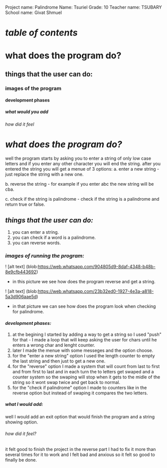   Project name: Palindrome
Name: Tsuriel
Grade: 10
Teacher name: TSUBARY
School name: Givat Shmuel

# *table of contents*

# what does the program do? 
## things that the user can do: 
### images of the program
#### development phases
##### what would you add
###### how did it feel
  
# *what does the program do?*
well the program starts by asking you to enter a string of only low case
letters and if you enter any other character you will end the string.
after you entered the string  you will get a menue of 3 options:
a. enter a new string - just replace the string with a new one.

b. reverse the string - for example if you enter abc the new string will be cba.

c. check if the string is palindrome - check if the string is a palindrome and return true or false.


## *things that the user can do:*
1. you can enter a string.
2. you can check if a word is a palindrome.
3. you can reverse words.


### *images of running the program:*

! [alt text] (blob:https://web.whatsapp.com/904805d9-8daf-4348-b48b-8e9cfb443692)
- in this picture we see how does the program reverse and get a string.  


! [alt text] (blob:https://web.whatsapp.com/23b32ed0-1927-4e3a-a818-5a3d906aae5d)
- in that picture we can see how does the program look when checking for palindrome.

#### *development phases:*
1. at the begining I started by adding a way to get a string so I used  "push" for that - I made a loop that will keep asking the user for chars
until he enters a wrong char and lenght counter.
2. later I made the menue with some messeges and the option choose.
3. for the "enter a new string" option I used the length counter to
empty the last string and then just to get a new one.
4. for the "reverse" option I made a system that will count from last
to first and from first to last and in each turn the to letters
get swaped and a counter system so the swaping will stop when it gets
to the midle of the string so it wont swap twice and get back to normal.
5. for the "check if palindrome" option I made to counters like in the reverse option but instead of swaping it compares the two letters.

##### *what I would add:*
well I would add an exit option that would finish the program and a
string showing option.

###### *how did it feel?*
it felt good to finish the project
in the reverse part I had to fix it more than several times
for it to work and I felt bad and anxious
 so it felt so good to finally be done.
